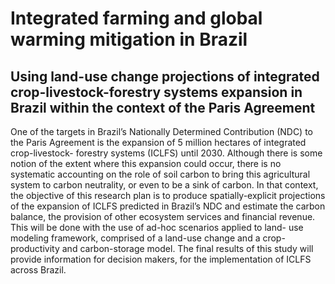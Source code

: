 
# Integrated farming and global warming mitigation in Brazil

## Using land-use change projections of integrated crop-livestock-forestry systems expansion in Brazil within the context of the Paris Agreement

One of the targets in Brazil’s Nationally Determined Contribution (NDC) to the
Paris Agreement is the expansion of 5 million hectares of integrated crop-livestock-
forestry systems (ICLFS) until 2030. Although there is some notion of the extent
where this expansion could occur, there is no systematic accounting on the role of
soil carbon to bring this agricultural system to carbon neutrality, or even to be a
sink of carbon. In that context, the objective of this research plan is to produce
spatially-explicit projections of the expansion of ICLFS predicted in Brazil’s NDC
and estimate the carbon balance, the provision of other ecosystem services and
financial revenue. This will be done with the use of ad-hoc scenarios applied to land-
use modeling framework, comprised of a land-use change and a crop-productivity
and carbon-storage model. The final results of this study will provide information
for decision makers, for the implementation of ICLFS across Brazil.

